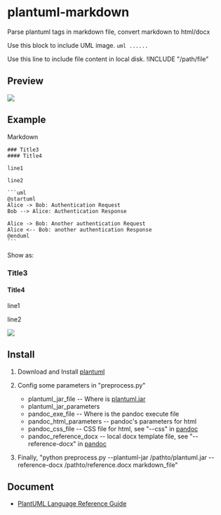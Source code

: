 # plantuml-markdown 

Parse plantuml tags in markdown file, convert markdown to html/docx

Use this block to include UML image.
	```uml
	......
	```

Use this line to include file content in local disk.
	!INCLUDE "/path/file" 

	

## Preview

![](http://www.plantuml.com:80/plantuml/png/JSox3G8n303GtbEup5NqIOaeaBWA6C2A7HAHE2XdFhSzY0O6U6yn6WP-fvaq2kDCuyhzgG5AGhVNMEyiU9uF4reMHRVACW6YttPzo32qZgNHHGA8SadWZqRAD7uLkfEqMnyqLaobVdo0VvwjrGtt-FeMRm00)

## Example

Markdown

    ### Title3
	#### Title4
	
	line1
	
	line2
	
	```uml
	@startuml
	Alice -> Bob: Authentication Request
	Bob --> Alice: Authentication Response

	Alice -> Bob: Another authentication Request
	Alice <-- Bob: another authentication Response
	@enduml
	```

Show as:

### Title3

#### Title4

line1

line2

![](http://www.plantuml.com:80/plantuml/png/Syp9J4vLqBLJSCfFib9mB2t9ICqhoKnEBCdCprC8IYqiJIqkuGBAAUW2rJY256DHLLoGdrUSoiNbY6fONZvGNP528dP38OfjT7KXgXDngOOO3W00)

## Install	
1. Download and Install [plantuml](http://www.plantuml.com/)
2. Config some parameters in "preprocess.py"

	* plantuml_jar_file -- Where is [plantuml.jar](http://sourceforge.net/projects/plantuml/files/plantuml.jar/download)
	* plantuml_jar_parameters 
	* pandoc_exe_file -- Where is the pandoc execute file
	* pandoc_html_parameters -- pandoc's parameters for html
	* pandoc_css_file -- CSS file for html, see "--css" in [pandoc](http://pandoc.org/README.html)
	* pandoc_reference_docx -- local docx template file, see "--reference-docx" in [pandoc](http://pandoc.org/README.html)

3. Finally, "python preprocess.py --plantuml-jar /pathto/plantuml.jar --reference-docx /pathto/reference.docx markdown_file"

## Document

* [PlantUML Language Reference Guide](http://www.plantuml.com/PlantUML_Language_Reference_Guide.pdf)






